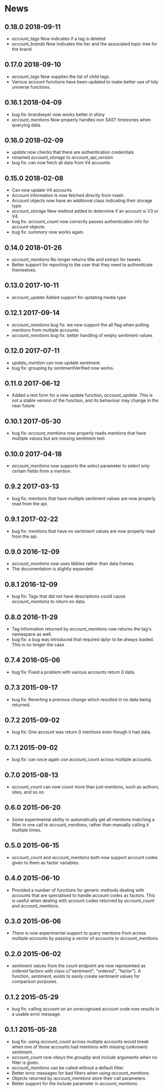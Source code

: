 # News

## 0.18.0 2018-09-11
* *account_tags* Now indicates if a tag is deleted
* *account_brands* Now indicates the tier and the associated topic tree for the brand.

## 0.17.0 2018-09-10
* *account_tags* Now supplies the list of child tags.
* Various account functions have been updated to make better use
  of tidy universe functions.

## 0.16.1 2018-04-09
* bug fix: brandseyer now works better in shiny
* *account_mentions* Now properly handles non SAST timezones when querying data.

## 0.16.0 2018-02-09
* *update* now checks that there are authentication credentials
* renamed *account_storage* to *account_api_version*
* bug fix: can now fetch all data from V4 accounts


## 0.15.0 2018-02-08
* Can now update V4 accounts
* Account information is now fetched directly from mash.
* Account objects now have an additional class indicating their storage type.
* *account_storage* New method added to determine if an account is V3 or V4.
* bug fix: *account_count* now correctly passes authentication info for account objects.
* bug fix: *summary* now works again.

## 0.14.0 2018-01-26
* *account_mentions* No longer returns title and extract for tweets.
* Better support for reporting to the user that they need to authenticate themselves.

## 0.13.0 2017-10-11
* *account_update* Added support for updating media type

## 0.12.1 2017-09-14
* *account_mentions* bug fix: we now support the all flag when pulling mentions
  from multiple accounts.
* *account_mentions* bug fix: better handling of empty sentiment values  

## 0.12.0 2017-07-11
* *update_mention* can now update sentiment. 
* bug fix: grouping by sentimentVerified now works.

## 0.11.0 2017-06-12
* Added a test form for a new update function, *account_update*. This is not
  a stable version of the function, and its behaviour may change in the near 
  future. 

## 0.10.1 2017-05-30
* bug fix: *account_mentions* now properly reads mentions that have multiple
  values but are missing sentiment text.

## 0.10.0 2017-04-18
* *account_mentions* now supports the _select_ parameter to select only certain
  fields from a mention.

## 0.9.2 2017-03-13
* bug fix: mentions that have multiple sentiment values are now properly read 
  from the api.

## 0.9.1 2017-02-22
* bug fix: mentions that have no sentiment values are now properly read from the
  api.

## 0.9.0 2016-12-09
* _account_mentions_ now uses tibbles rather than data frames.
* The documentation is slightly expanded.

## 0.8.1 2016-12-09
* bug fix: Tags that did not have descriptions could cause 
  *account_mentions* to return no data.

## 0.8.0 2016-11-29
* Tag information returned by *account_mentions* now returns the tag's namespace as well.
* bug fix: a bug was introduced that required dplyr to be always loaded. This is
  no longer the case

## 0.7.4 2016-05-06
* bug fix: Fixed a problem with various accounts return 0 data.

## 0.7.3 2015-09-17
* bug fix: Reverting a previous change which resulted in no data being returned.

## 0.7.2 2015-09-02
* bug fix: One account was return 0 mentions even though it had data. 

## 0.7.1 2015-09-02
* bug fix: can once again use *account_count* across multiple accounts.

## 0.7.0 2015-08-13
* *account_count* can now count more than just mentions, such as authors, sites,
  and so on.

## 0.6.0 2015-06-20
* Some experimental ability to automatically get all mentions matching 
  a filter in one call to *account_mentions*, rather than manually 
  calling it multiple times.

## 0.5.0 2015-06-15
* *account_count* and *account_mentions* both now support account codes
  given to them as factor variables. 

## 0.4.0 2015-06-10
* Provided a number of functions for generic methods dealing with accounts
  that are specialised to handle account codes as factors. This is useful
  when dealing with account codes returned by *account_count* and 
  *account_mentions*. 

## 0.3.0 2015-06-06
* There is now experimental support to query mentions from across
  multiple accounts by passing a vector of accounts to *account_mentions*.

## 0.2.0 2015-06-02
* sentiment values from the count endpoint are now represented as ordered
  factors with class c("sentiment", "ordered", "factor"). A function, 
  *sentiment*, exists to easily create sentiment values for comparison
  purposes.

## 0.1.2 2015-05-29
* bug fix: calling *account* on an unrecognised account code now results
  in a usable error message.

## 0.1.1 2015-05-28
* bug fix: using *account_count* across multiple accounts would break when
  one of those accounts had mentions with missing (unknown) sentiment.
* *account_count* now obeys the *groupby* and *include* arguments when no
  filter is given.
* *account_mentions* can be called without a default filter.
* Better error messages for bad filters when using *account_mentions*.
* Objects returned by *account_mentions* store their call parameters.
* Better support for the include parameter in *account_mentions*.
